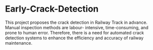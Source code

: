 # Early-Crack-Detection
This project proposes the crack detection in Railway Track in advance. Manual inspection methods are labour- intensive, time-consuming, and prone to human error. Therefore, there is a need for automated crack detection systems to enhance the efficiency and accuracy of railway maintenance.
